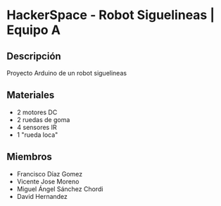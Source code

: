 # HackerSpace - Robot Siguelineas | Equipo A

## Descripción
Proyecto Arduino de un robot siguelineas

## Materiales

- 2 motores DC
- 2 ruedas de goma
- 4 sensores IR
- 1 "rueda loca"

## Miembros

 * Francisco Díaz Gomez
 * Vicente Jose Moreno
 * Miguel Ángel Sánchez Chordi
 * David Hernandez

